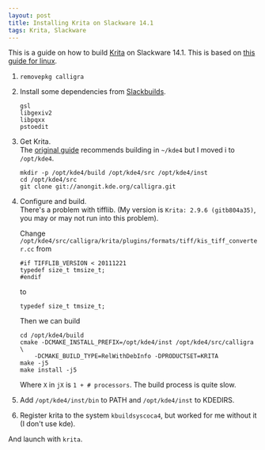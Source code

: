 ```yaml
---
layout: post
title: Installing Krita on Slackware 14.1
tags: Krita, Slackware
---
```


This is a guide on how to build [Krita][] on Slackware 14.1. This is based on [this guide for linux][install_krita].

1. `removepkg calligra`
2. Install some dependencies from [Slackbuilds][].
    ```
    gsl
    libgexiv2
    libpqxx
    pstoedit
    ```
3. Get Krita.  
    The [original guide][install_krita] recommends building in `~/kde4` but I moved i to `/opt/kde4`.

    ```{.bash}
    mkdir -p /opt/kde4/build /opt/kde4/src /opt/kde4/inst
    cd /opt/kde4/src
    git clone git://anongit.kde.org/calligra.git
    ```
3. Configure and build.  
    There's a problem with tifflib. (My version is `Krita: 2.9.6 (gitb804a35)`, you may or may not run into this problem).

    Change `/opt/kde4/src/calligra/krita/plugins/formats/tiff/kis_tiff_converter.cc` from

    ```{.C}
    #if TIFFLIB_VERSION < 20111221
    typedef size_t tmsize_t;
    #endif
    ```

    to

    ```{.C}
    typedef size_t tmsize_t;
    ```

    Then we can build

    ```{.bash}
    cd /opt/kde4/build
    cmake -DCMAKE_INSTALL_PREFIX=/opt/kde4/inst /opt/kde4/src/calligra \
        -DCMAKE_BUILD_TYPE=RelWithDebInfo -DPRODUCTSET=KRITA
    make -j5
    make install -j5
    ```

    Where `X` in `jX` is `1 + # processors`. The build process is quite slow.
4. Add `/opt/kde4/inst/bin` to PATH and `/opt/kde4/inst` to KDEDIRS.
5. Register krita to the system `kbuildsyscoca4`, but worked for me without it (I don't use kde).

And launch with `krita`.


[install_krita]: http://www.davidrevoy.com/article193/guide-building-krita-on-linux-for-cats "Install Krita"
[Krita]: https://krita.org/ "Krita Digital Painting"
[Slackbuilds]: http://slackbuilds.org "Slackbuilds"
